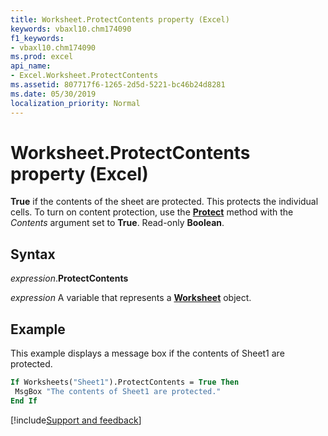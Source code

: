 ```yaml
---
title: Worksheet.ProtectContents property (Excel)
keywords: vbaxl10.chm174090
f1_keywords:
- vbaxl10.chm174090
ms.prod: excel
api_name:
- Excel.Worksheet.ProtectContents
ms.assetid: 807717f6-1265-2d5d-5221-bc46b24d8281
ms.date: 05/30/2019
localization_priority: Normal
---
```



# Worksheet.ProtectContents property (Excel)

**True** if the contents of the sheet are protected. This protects the individual cells. To turn on content protection, use the **[Protect](Excel.Worksheet.Protect.md)** method with the _Contents_ argument set to **True**. Read-only **Boolean**.


## Syntax

_expression_.**ProtectContents**

_expression_ A variable that represents a **[Worksheet](Excel.Worksheet.md)** object.


## Example

This example displays a message box if the contents of Sheet1 are protected.

```vb
If Worksheets("Sheet1").ProtectContents = True Then 
 MsgBox "The contents of Sheet1 are protected." 
End If
```



[!include[Support and feedback](~/includes/feedback-boilerplate.md)]